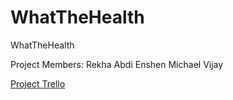 # WhatTheHealth
WhatTheHealth

Project Members:
Rekha
Abdi
Enshen
Michael
Vijay

[Project Trello](https://trello.com/b/bQ8levDx/project)

